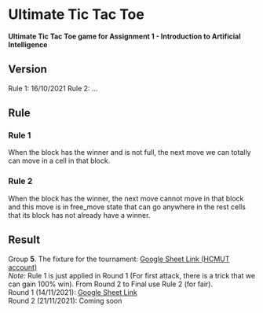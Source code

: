 # Ultimate Tic Tac Toe
**Ultimate Tic Tac Toe game for Assignment 1 - Introduction to Artificial Intelligence**


## Version
Rule 1: 16/10/2021
Rule 2: ...

## Rule
### Rule 1
When the block has the winner and is not full, the next move we can totally can move in a cell in that block.
### Rule 2
When the block has the winner, the next move cannot move in that block and this move is in free_move state that can go anywhere in the rest cells that its block has not already have a winner.
## Result
Group **5**. The fixture for the tournament: [Google Sheet Link (HCMUT account)](https://docs.google.com/spreadsheets/d/1piNPdEQnwNlzCpxZCPYRUTGyhZvjKIwuvNp5M0nTsm4/edit#gid=1022693609)  
*Note:* Rule 1 is just applied in Round 1 (For first attack, there is a trick that we can gain 100% win). From Round 2 to Final use Rule 2 (for fair).  
Round 1 (14/11/2021): [Google Sheet Link](https://docs.google.com/spreadsheets/d/12Ud3xRJU4F_p6IlhVTxt-m4lKh2PYutB/edit#gid=984499235)  
Round 2 (21/11/2021): Coming soon  

